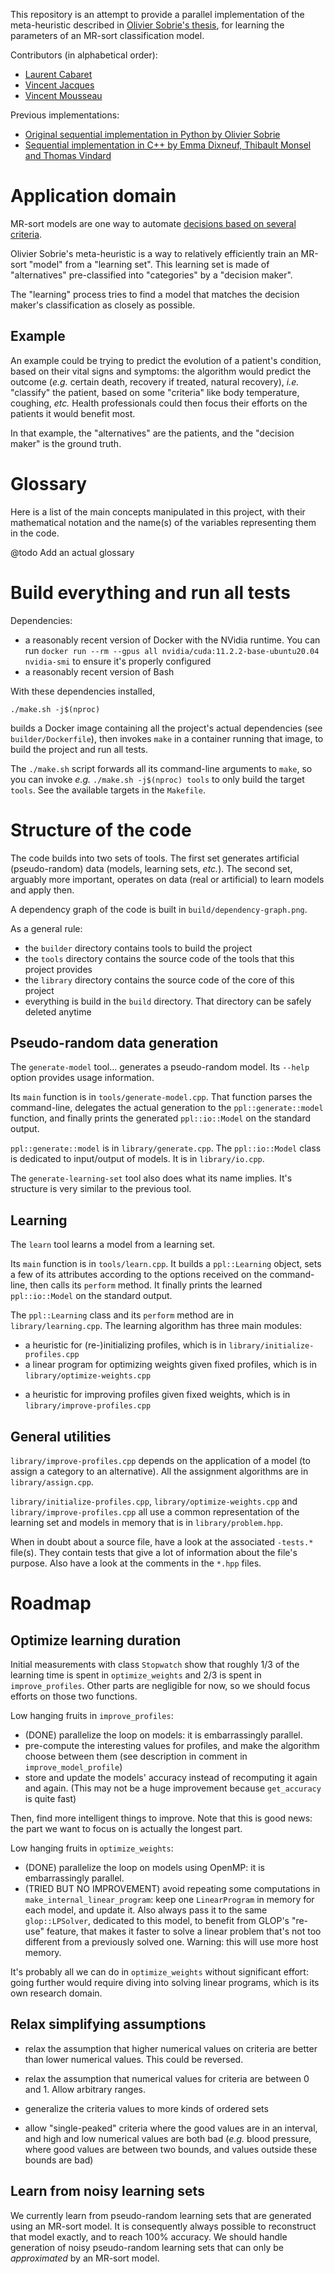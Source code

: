 This repository is an attempt to provide a parallel implementation of the meta-heuristic described in [Olivier Sobrie's thesis](https://tel.archives-ouvertes.fr/tel-01370555/document), for learning the parameters of an MR-sort classification model.

Contributors (in alphabetical order):

- [Laurent Cabaret](http://perso.ecp.fr/~cabaretl/)
- [Vincent Jacques](https://vincent-jacques.net)
- [Vincent Mousseau](https://www.centralesupelec.fr/fr/2EBDCB86-64A4-4747-96E8-C3066CB61F3D)

Previous implementations:

- [Original sequential implementation in Python by Olivier Sobrie](https://github.com/oso/pymcda)
- [Sequential implementation in C++ by Emma Dixneuf, Thibault Monsel and Thomas Vindard](https://github.com/Mostah/fastPL/)

Application domain
==================

MR-sort models are one way to automate [decisions based on several criteria](https://en.wikipedia.org/wiki/Multiple-criteria_decision_analysis).

Olivier Sobrie's meta-heuristic is a way to relatively efficiently train an MR-sort "model" from a "learning set".
This learning set is made of "alternatives" pre-classified into "categories" by a "decision maker".

The "learning" process tries to find a model that matches the decision maker's classification as closely as possible.

Example
-------

An example could be trying to predict the evolution of a patient's condition, based on their vital signs and symptoms: the algorithm would predict the outcome (*e.g.* certain death, recovery if treated, natural recovery), *i.e.* "classify" the patient, based on some "criteria" like body temperature, coughing, *etc.*
Health professionals could then focus their efforts on the patients it would benefit most.

In that example, the "alternatives" are the patients, and the "decision maker" is the ground truth.

Glossary
========

Here is a list of the main concepts manipulated in this project, with their mathematical notation and the name(s) of the variables representing them in the code.

@todo Add an actual glossary

Build everything and run all tests
==================================

Dependencies:

- a reasonably recent version of Docker with the NVidia runtime. You can run `docker run --rm --gpus all nvidia/cuda:11.2.2-base-ubuntu20.04 nvidia-smi` to ensure it's properly configured
- a reasonably recent version of Bash

With these dependencies installed,

    ./make.sh -j$(nproc)

builds a Docker image containing all the project's actual dependencies (see `builder/Dockerfile`), then invokes `make` in a container running that image, to build the project and run all tests.

The `./make.sh` script forwards all its command-line arguments to `make`, so you can invoke *e.g.* `./make.sh -j$(nproc) tools` to only build the target `tools`.
See the available targets in the `Makefile`.

Structure of the code
=====================

The code builds into two sets of tools.
The first set generates artificial (pseudo-random) data (models, learning sets, *etc.*).
The second set, arguably more important, operates on data (real or artificial) to learn models and apply then.

A dependency graph of the code is built in `build/dependency-graph.png`.

As a general rule:

- the `builder` directory contains tools to build the project
- the `tools` directory contains the source code of the tools that this project provides
- the `library` directory contains the source code of the core of this project
- everything is build in the `build` directory. That directory can be safely deleted anytime

Pseudo-random data generation
-----------------------------

The `generate-model` tool... generates a pseudo-random model.
Its `--help` option provides usage information.

Its `main` function is in `tools/generate-model.cpp`.
That function parses the command-line, delegates the actual generation to the `ppl::generate::model` function, and finally prints the generated `ppl::io::Model` on the standard output.

`ppl::generate::model` is in `library/generate.cpp`.
The `ppl::io::Model` class is dedicated to input/output of models.
It is in `library/io.cpp`.

The `generate-learning-set` tool also does what its name implies.
It's structure is very similar to the previous tool.

Learning <!-- @todo Add "and classification" -->
--------

The `learn` tool learns a model from a learning set.

Its `main` function is in `tools/learn.cpp`.
It builds a `ppl::Learning` object, sets a few of its attributes according to the options received on the command-line, then calls its `perform` method.
It finally prints the learned `ppl::io::Model` on the standard output.

The `ppl::Learning` class and its `perform` method are in `library/learning.cpp`.
The learning algorithm has three main modules:

- a heuristic for (re-)initializing profiles, which is in `library/initialize-profiles.cpp`
- a linear program for optimizing weights given fixed profiles, which is in `library/optimize-weights.cpp`
<!-- @todo Should we rename to "optimize weights"? (because it does find optimal weights given fixed profiles) -->
- a heuristic for improving profiles given fixed weights, which is in `library/improve-profiles.cpp`

General utilities
-----------------

`library/improve-profiles.cpp` depends on the application of a model (to assign a category to an alternative).
All the assignment algorithms are in `library/assign.cpp`.

`library/initialize-profiles.cpp`, `library/optimize-weights.cpp` and `library/improve-profiles.cpp` all use a common representation of the learning set and models in memory that is in `library/problem.hpp`.

When in doubt about a source file, have a look at the associated `-tests.*` file(s).
They contain tests that give a lot of information about the file's purpose.
Also have a look at the comments in the `*.hpp` files.

<!-- @todo Write a tool named `classify` to classify a set of alternatives using a model. -->

Roadmap
=======

Optimize learning duration
--------------------------

Initial measurements with class `Stopwatch` show that roughly 1/3 of the learning time is spent in `optimize_weights` and 2/3 is spent in `improve_profiles`.
Other parts are negligible for now, so we should focus efforts on those two functions.

Low hanging fruits in `improve_profiles`:

- (DONE) parallelize the loop on models: it is embarrassingly parallel.
- pre-compute the interesting values for profiles, and make the algorithm choose between them (see description in comment in `improve_model_profile`)
- store and update the models' accuracy instead of recomputing it again and again. (This may not be a huge improvement because `get_accuracy` is quite fast)

Then, find more intelligent things to improve.
Note that this is good news: the part we want to focus on is actually the longest part.

Low hanging fruits in `optimize_weights`:

- (DONE) parallelize the loop on models using OpenMP: it is embarrassingly parallel.
- (TRIED BUT NO IMPROVEMENT) avoid repeating some computations in `make_internal_linear_program`: keep one `LinearProgram` in memory for each model, and update it.
Also always pass it to the same `glop::LPSolver`, dedicated to this model, to benefit from GLOP's "re-use" feature, that makes it faster to solve a linear problem that's not too different from a previously solved one.
Warning: this will use more host memory.

It's probably all we can do in `optimize_weights` without significant effort: going further would require diving into solving linear programs, which is its own research domain.

Relax simplifying assumptions
-----------------------------

- relax the assumption that higher numerical values on criteria are better than lower numerical values.
This could be reversed.

- relax the assumption that numerical values for criteria are between 0 and 1.
Allow arbitrary ranges.

- generalize the criteria values to more kinds of ordered sets

- allow "single-peaked" criteria where the good values are in an interval, and high and low numerical values are both bad (*e.g.* blood pressure, where good values are between two bounds, and values outside these bounds are bad)

Learn from noisy learning sets
------------------------------

We currently learn from pseudo-random learning sets that are generated using an MR-sort model.
It is consequently always possible to reconstruct that model exactly, and to reach 100% accuracy.
We should handle generation of noisy pseudo-random learning sets that can only be *approximated* by an MR-sort model.
